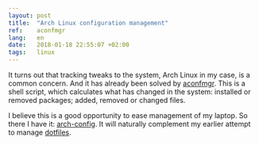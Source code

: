 ```yaml
---
layout: post
title:  "Arch Linux configuration management"
ref:    aconfmgr
lang:   en
date:   2018-01-18 22:55:07 +02:00
tags:   linux
---
```


It turns out that tracking tweaks to the system, Arch Linux in my case, is a
common concern. And it has already been solved by
[aconfmgr](https://github.com/CyberShadow/aconfmgr). This is a shell script,
which calculates what has changed in the system: installed or removed packages;
added, removed or changed files. 

I believe this is a good opportunity to ease management of my laptop. So there I
have it: [arch-config](https://github.com/sakhnik/arch-config). It will
naturally complement my earlier attempt to manage
[dotfiles](https://github.com/sakhnik/dotfiles).

<script src="https://asciinema.org/a/157873.js" id="asciicast-157873" async></script>
